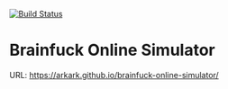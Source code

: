 [![Build Status](https://travis-ci.org/ArkArk/brainfuck-online-simulator.svg?branch=master)](https://travis-ci.org/ArkArk/brainfuck-online-simulator)

# Brainfuck Online Simulator

URL: https://arkark.github.io/brainfuck-online-simulator/

